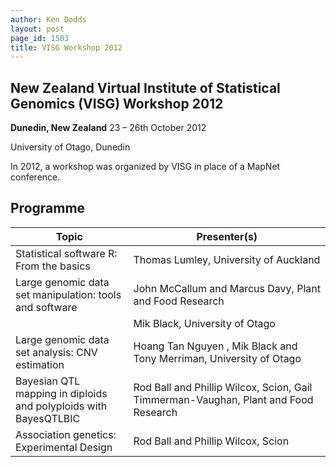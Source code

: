 ```yaml
---
author: Ken Dodds
layout: post
page_id: 1503
title: VISG Workshop 2012
---
```

## New Zealand Virtual Institute of Statistical Genomics (VISG) Workshop 2012

**Dunedin, New Zealand**
 23 – 26th October 2012

University of Otago, Dunedin

In 2012, a workshop was organized by VISG in place of a MapNet conference.

## Programme

|Topic|Presenter(s)|
|-----|------------|
|Statistical software R: From the basics|Thomas Lumley, University of Auckland|
|Large genomic data set manipulation: tools and software|John McCallum and Marcus Davy, Plant and Food Research|
||Mik Black, University of Otago|
|Large genomic data set analysis: CNV estimation|Hoang Tan Nguyen , Mik Black and Tony Merriman, University of Otago|
|Bayesian QTL mapping in diploids and polyploids with BayesQTLBIC|Rod Ball and Phillip Wilcox, Scion, Gail Timmerman-Vaughan, Plant and Food Research|
|Association genetics: Experimental Design|Rod Ball and Phillip Wilcox, Scion|
